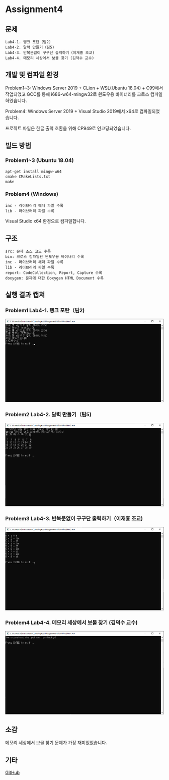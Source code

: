 ﻿# Assignment4

## 문제
```
Lab4-1. 탱크 포탄（팀2)
Lab4-2. 달력 만들기（팀5)
Lab4-3. 반복문없이 구구단 출력하기（이재홍 조교)
Lab4-4. 메모리 세상에서 보물 찾기 (김덕수 교수)
```

## 개발 및 컴파일 환경
Problem1~3: Windows Server 2019 + CLion + WSL(Ubuntu 18.04) + C99에서 작업되었고 GCC를 통해 i686-w64-mingw32로 윈도우용 바이너리를 크로스 컴파일하였습니다.

Problem4: Windows Server 2019 + Visual Studio 2019에서 x64로 컴파일되었습니다.

프로젝트 파일은 한글 출력 호환을 위해 CP949로 인코딩되었습니다.

## 빌드 방법
### Problem1~3 (Ubuntu 18.04)
```
apt-get install mingw-w64
cmake CMakeLists.txt
make
```

### Problem4 (Windows)
```
inc - 라이브러리 헤더 파일 수록
lib - 라이브러리 파일 수록
```

Visual Studio x64 환경으로 컴파일합니다.

## 구조
```
src: 문제 소스 코드 수록
bin: 크로스 컴파일된 윈도우용 바이너리 수록
inc - 라이브러리 헤더 파일 수록
lib - 라이브러리 파일 수록
report: CodeCollection, Report, Capture 수록
doxygen: 문제에 대한 Doxygen HTML Document 수록
```

## 실행 결과 캡쳐
### Problem1	Lab4-1. 탱크 포탄（팀2)
![Problem1](./report/capture/Problem1.png)
### Problem2	Lab4-2. 달력 만들기（팀5)
![Problem2](./report/capture/Problem2.png)
### Problem3	Lab4-3. 반복문없이 구구단 출력하기（이재홍 조교)
![Problem3](./report/capture/Problem3.png)
### Problem4	Lab4-4. 메모리 세상에서 보물 찾기 (김덕수 교수)
![Problem4](./report/capture/Problem4.png)

## 소감
메모리 세상에서 보물 찾기 문제가 가장 재미있었습니다.

## 기타
[GitHub](https://github.com/refracta/koreatech-assignment/tree/master/CProgramming2)
